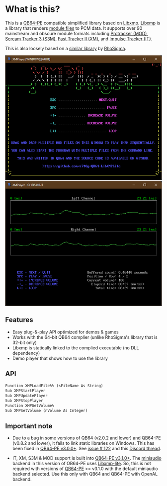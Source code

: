 # What is this?

This is a [QB64-PE](https://github.com/QB64-Phoenix-Edition/QB64pe) compatible simplified library based on [Libxmp](https://github.com/libxmp/libxmp). [Libxmp](https://github.com/libxmp/libxmp) is a library that renders [module files](https://en.wikipedia.org/wiki/Module_file) to PCM data. It supports over 90 mainstream and obscure module formats including [Protracker (MOD)](https://en.wikipedia.org/wiki/MOD_(file_format)), [Scream Tracker 3 (S3M)](https://en.wikipedia.org/wiki/S3M_(file_format)), [Fast Tracker II (XM)](https://en.wikipedia.org/wiki/XM_(file_format)), and [Impulse Tracker (IT)](https://en.wikipedia.org/wiki/Impulse_Tracker#IT_file_format).

This is also loosely based on a [similar library](https://qb64phoenix.com/forum/showthread.php?tid=29) by [RhoSigma](https://github.com/RhoSigma-QB64).

![Screenshot](screenshots/screenshot1.png)
![Screenshot](screenshots/screenshot2.png)

## Features

- Easy plug-&-play API optimized for demos & games
- Works with the 64-bit QB64 complier (unlike RhoSigma's library that is 32-bit only)
- Libxmp is statically linked to the complied executable (no DLL dependency)
- Demo player that shows how to use the library

## API

```VB
Function XMPLoadFile%% (sFileName As String)
Sub XMPStartPlayer
Sub XMPUpdatePlayer
Sub XMPStopPlayer
Function XMPGetVolume%
Sub XMPSetVolume (nVolume As Integer)
```

## Important note

- Due to a bug in some versions of QB64 (v2.0.2 and lower) and QB64-PE (v0.8.2 and lower), it fails to link static libraries on Windows. This has been fixed in [QB64-PE v3.0.0+](https://github.com/QB64-Phoenix-Edition/QB64pe/releases/). See [issue # 122](https://github.com/QB64-Phoenix-Edition/QB64pe/issues/112) and this [Discord thread](https://discord.com/channels/975381912350752819/975383819848912926/985214420487655454).

- IT, XM, S3M & MOD support is built into [QB64-PE v3.1.0+](https://github.com/QB64-Phoenix-Edition/QB64pe/releases/). The [miniaudio](https://miniaud.io/) backend in this version of OB64-PE uses [Libxmp-lite](https://github.com/libxmp/libxmp/tree/master/lite). So, this is not required with versions of [QB64-PE](https://github.com/QB64-Phoenix-Edition/QB64pe/releases/) >= v3.1.0 with the default miniaudio backend selected. Use this only with QB64 and QB64-PE with OpenAL backend.
